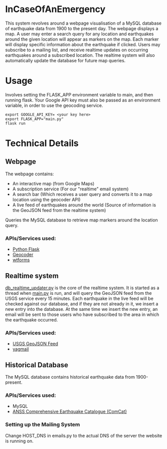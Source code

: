 # InCaseOfAnEmergency

This system revolves around a webpage visualisation of a MySQL database of earthquake data from 1900 to the present day. The webpage displays a map. A user may enter a search query for any location and earthquakes around the given location will appear as markers on the map. Each marker will display specific information about the earthquake if clicked. Users may subscribe to a mailing list, and receive realtime updates on occurring earthquakes around a subscribed location. The realtime system will also automatically update the database for future map queries.

# Usage

Involves setting the FLASK_APP environment variable to main, and then running flask.
Your Google API key must also be passed as an environment variable, in order to use the geocoding service.

```
export GOOGLE_API_KEY= <your key here>
export FLASK_APP="main.py"
flask run
```

# Technical Details

## Webpage

The webpage contains:
- An interactive map (from Google Maps)
- A subscription service (For our "realtime" email system)
- A search bar (Which receives a user query and converts it to a map location using the geocoder API)
- A live feed of earthquakes around the world (Source of information is the GeoJSON feed from the realtime system)

Queries the MySQL database to retrieve map markers around the location query.

### APIs/Services used:
- [Python Flask](http://flask.pocoo.org/)
- [Geocoder](https://developers.google.com/maps/documentation/geocoding/intro)
- [wtforms](https://wtforms.readthedocs.io/en/stable/)

## Realtime system

[db_realtime_updater.py](https://github.com/matthew-d-ng/InCaseOfAnEmergency/blob/master/db_realtime_updater.py) is the core of the realtime system. 
It is started as a thread when [main.py](https://github.com/matthew-d-ng/InCaseOfAnEmergency/blob/master/main.py) is run, and will query the GeoJSON feed from the USGS service every 15 minutes. Each earthquake in the live feed will be checked against our database, and if they are not already in it, we insert a new entry into the database. At the same time we insert the new entry, an email will be sent to those users who have subscribed to the area in which the earthquake occurred.

### APIs/Services used:
- [USGS GeoJSON Feed](https://earthquake.usgs.gov/earthquakes/feed/)
- [yagmail](https://pypi.org/project/yagmail/)

## Historical Database

The MySQL database contains historical earthquake data from 1900-present.

### APIs/Services used:
- MySQL
- [ANSS Comprehensive Earthquake Catalogue (ComCat)](https://earthquake.usgs.gov/data/comcat/)

### Setting up the Mailing System
Change HOST_DNS in emails.py to the actual DNS of the server the website is running on.
